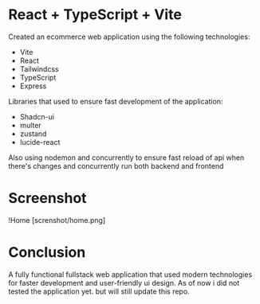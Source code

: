# React + TypeScript + Vite

Created an ecommerce web application using the following technologies:
- Vite
- React
- Tailwindcss
- TypeScript
- Express

Libraries that used to ensure fast development of the application:
- Shadcn-ui
- multer
- zustand
- lucide-react

Also using nodemon and concurrently to ensure fast reload of api when there's changes and concurrently run both backend and frontend

# Screenshot
!Home [screnshot/home.png]

# Conclusion
A fully functional fullstack web application that used modern technologies for faster development and user-friendly ui design. As of now i did not tested the application yet. but will still update this repo.

